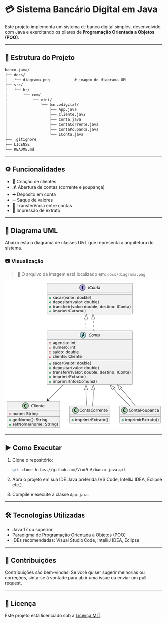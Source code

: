 # 💳 Sistema Bancário Digital em Java

Este projeto implementa um sistema de banco digital simples, desenvolvido com Java e exercitando os pilares de **Programação Orientada a Objetos (POO)**.

---

## 📁 Estrutura do Projeto

```
banco-java/
├── docs/
│   └── diagrama.png           # imagem do diagrama UML
├── src/
│   └── br/
│       └── com/
│           └── vini/
│               └── bancodigital/
│                   ├── App.java
│                   ├── Cliente.java
│                   ├── Conta.java
│                   ├── ContaCorrente.java
│                   ├── ContaPoupanca.java
│                   └── IConta.java
├── .gitignore
├── LICENSE
└── README.md
```

---

## ⚙️ Funcionalidades

* 📌 Criação de clientes
* 💰 Abertura de contas (corrente e poupança)
* ➕ Depósito em conta
* ➖ Saque de valores
* 🔁 Transferência entre contas
* 📄 Impressão de extrato

---

## 🧹 Diagrama UML

Abaixo está o diagrama de classes UML que representa a arquitetura do sistema.

### 📷 Visualização

> 📁 O arquivo da imagem está localizado em: `docs/diagrama.png`

![Diagrama UML](docs/diagrama.png)

---

## ▶️ Como Executar

1. Clone o repositório:

   ```bash
   git clone https://github.com/Vini9-6/banco-java.git
   ```

2. Abra o projeto em sua IDE Java preferida (VS Code, IntelliJ IDEA, Eclipse etc.).

3. Compile e execute a classe `App.java`.

---

## 🛠️ Tecnologias Utilizadas

* Java 17 ou superior
* Paradigma de Programação Orientada a Objetos (POO)
* IDEs recomendadas: Visual Studio Code, IntelliJ IDEA, Eclipse

---

## 🤝 Contribuições

Contribuições são bem-vindas! Se você quiser sugerir melhorias ou correções, sinta-se à vontade para abrir uma issue ou enviar um pull request.

---

## 📄 Licença

Este projeto está licenciado sob a [Licença MIT](LICENSE).
